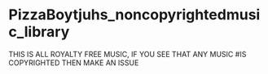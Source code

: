# PizzaBoytjuhs_noncopyrightedmusic_library
THIS IS ALL ROYALTY FREE MUSIC, IF YOU SEE THAT ANY MUSIC #IS COPYRIGHTED THEN MAKE AN ISSUE
